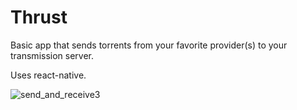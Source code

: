 # Thrust

Basic app that sends torrents from your favorite provider(s) to your transmission server.

Uses react-native.

![send_and_receive3](https://cloud.githubusercontent.com/assets/10952529/19258196/91617260-8f3b-11e6-895b-a43e98b6a88d.gif)
